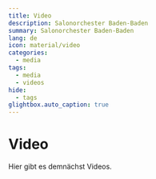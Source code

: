 ```yaml
---
title: Video
description: Salonorchester Baden-Baden
summary: Salonorchester Baden-Baden
lang: de
icon: material/video
categories:
  - media
tags:
  - media
  - videos
hide:
  - tags
glightbox.auto_caption: true
---
```


# Video

<!-- more -->

Hier gibt es demnächst Videos.

